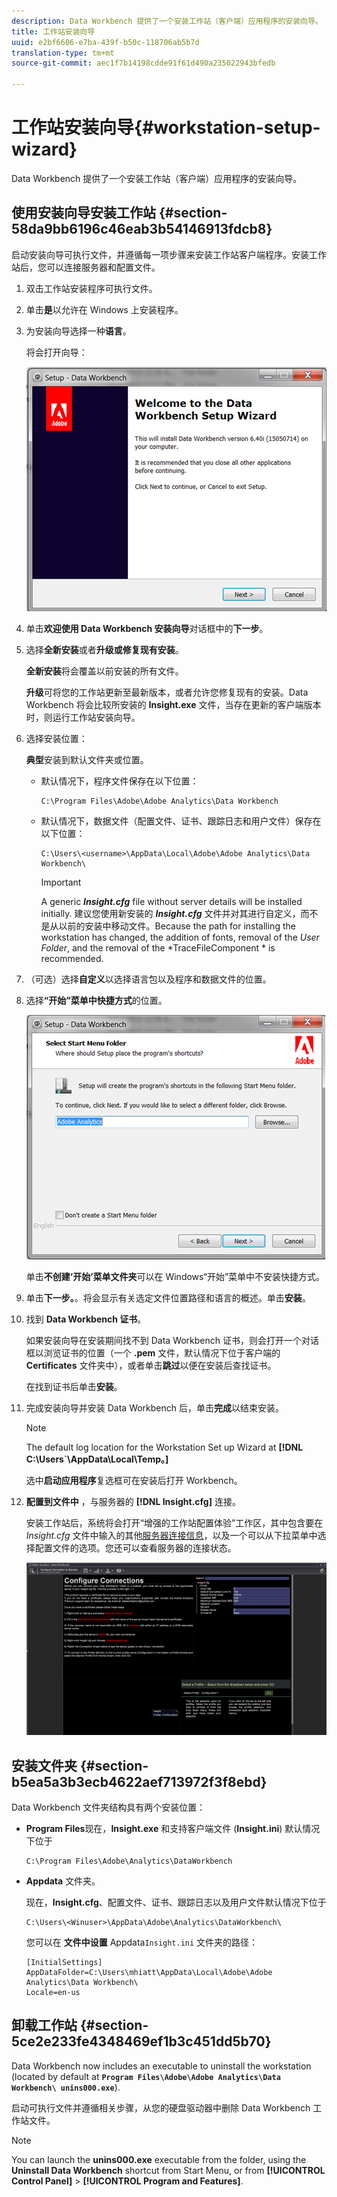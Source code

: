 ```yaml
---
description: Data Workbench 提供了一个安装工作站（客户端）应用程序的安装向导。
title: 工作站安装向导
uuid: e2bf6606-e7ba-439f-b50c-118706ab5b7d
translation-type: tm+mt
source-git-commit: aec1f7b14198cdde91f61d490a235022943bfedb

---
```



# 工作站安装向导{#workstation-setup-wizard}

Data Workbench 提供了一个安装工作站（客户端）应用程序的安装向导。

## 使用安装向导安装工作站 {#section-58da9bb6196c46eab3b54146913fdcb8}

启动安装向导可执行文件，并遵循每一项步骤来安装工作站客户端程序。安装工作站后，您可以连接服务器和配置文件。

1. 双击工作站安装程序可执行文件。
1. 单击&#x200B;**是**&#x200B;以允许在 Windows 上安装程序。
1. 为安装向导选择一种&#x200B;**语言**。

   将会打开向导：

   ![](assets/6_4_workstation_wizard.png)

1. 单击&#x200B;**欢迎使用 Data Workbench 安装向导**&#x200B;对话框中的&#x200B;**下一步**。

1. 选择&#x200B;**全新安装**&#x200B;或者&#x200B;**升级或修复现有安装**。

   **全新安装**&#x200B;将会覆盖以前安装的所有文件。

   **升级**&#x200B;可将您的工作站更新至最新版本，或者允许您修复现有的安装。Data Workbench 将会比较所安装的 **Insight.exe** 文件，当存在更新的客户端版本时，则运行工作站安装向导。

1. 选择安装位置：

   **典型**&#x200B;安装到默认文件夹或位置。

   * 默认情况下，程序文件保存在以下位置：

      ```
      C:\Program Files\Adobe\Adobe Analytics\Data Workbench
      ```

   * 默认情况下，数据文件（配置文件、证书、跟踪日志和用户文件）保存在以下位置：

      ```
      C:\Users\<username>\AppData\Local\Adobe\Adobe Analytics\Data Workbench\
      ```

      >[!IMPORTANT]
      >
      >A generic ***Insight.cfg*** file without server details will be installed initially. 建议您使用新安装的 ***Insight.cfg*** 文件并对其进行自定义，而不是从以前的安装中移动文件。Because the path for installing the workstation has changed, the addition of fonts, removal of the *User Folder*, and the removal of the *TraceFileComponent * is recommended.

1. （可选）选择**自定义**以选择语言包以及程序和数据文件的位置。
1. 选择&#x200B;**“开始”菜单中快捷方式**&#x200B;的位置。

   ![](assets/6_4_workstation_wizard_folder.png)

   单击&#x200B;**不创建‘开始’菜单文件夹**&#x200B;可以在 Windows“开始”菜单中不安装快捷方式。

1. 单击&#x200B;**下一步。**。将会显示有关选定文件位置路径和语言的概述。单击&#x200B;**安装**。

1. 找到 **Data Workbench 证书**。

   如果安装向导在安装期间找不到 Data Workbench 证书，则会打开一个对话框以浏览证书的位置（一个 **.pem** 文件，默认情况下位于客户端的 **Certificates** 文件夹中），或者单击&#x200B;**跳过**&#x200B;以便在安装后查找证书。

   在找到证书后单击&#x200B;**安装**。

1. 完成安装向导并安装 Data Workbench 后，单击&#x200B;**完成**&#x200B;以结束安装。

   >[!NOTE]
   >
   >The default log location for the Workstation Set up Wizard at **[!DNL C:\Users\`<userName>\AppData\Local\Temp。]**

   选中&#x200B;**启动应用程序**&#x200B;复选框可在安装后打开 Workbench。

1. **配置到文件中** ，与服务器的 **[!DNL Insight.cfg]** 连接。

   安装工作站后，系统将会打开“增强的工作站配置体验”工作区，其中包含要在 *Insight.cfg* 文件中输入的其他[服务器连接信息](/help/home/c-get-started/c-insght-config-param.md)，以及一个可以从下拉菜单中选择配置文件的选项。您还可以查看服务器的连接状态。

   ![](assets/6_4_workstation_install_conf_conn.png)

## 安装文件夹 {#section-b5ea5a3b3ecb4622aef713972f3f8ebd}

Data Workbench 文件夹结构具有两个安装位置：

* **Program Files**&#x200B;现在，**Insight.exe** 和支持客户端文件 (**Insight.ini**) 默认情况下位于 

   ```
   C:\Program Files\Adobe\Analytics\DataWorkbench
   ```

* **Appdata** 文件夹。

   现在，**Insight.cfg**、配置文件、证书、跟踪日志以及用户文件默认情况下位于 

   ```
   C:\Users\<Winuser>\AppData\Adobe\Analytics\DataWorkbench\ 
   ```

   您可以在 **文件中设置** Appdata`Insight.ini` 文件夹的路径：

   ```
   [InitialSettings] 
   AppDataFolder=C:\Users\mhiatt\AppData\Local\Adobe\Adobe Analytics\Data Workbench\ 
   Locale=en-us
   ```

## 卸载工作站 {#section-5ce2e233fe4348469ef1b3c451dd5b70}

Data Workbench now includes an executable to uninstall the workstation (located by default at **`Program Files\Adobe\Adobe Analytics\Data Workbench\ unins000.exe`**).

启动可执行文件并遵循相关步骤，从您的硬盘驱动器中删除 Data Workbench 工作站文件。

>[!NOTE]
>
>You can launch the **unins000.exe** executable from the folder, using the **Uninstall Data Workbench** shortcut from Start Menu, or from **[!UICONTROL Control Panel]** > **[!UICONTROL Program and Features]**.
